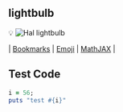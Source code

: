 ## lightbulb

:bulb: ![Hal lightbulb](https://bigmemes.funnyjunk.com/gifs/Everyday+problems_690247_4723564.gif)

| [Bookmarks](/bookmarks/) | [Emoji](/emoji) | [MathJAX](/mathjax) |

## Test Code

```ruby
i = 56;
puts "test #{i}"
```

<!-- {% include_relative bookmarks.md %} -->
